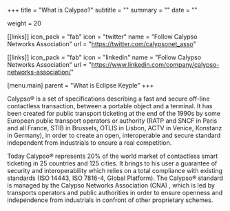 +++
title = "What is Calypso?"
subtitle = ""
summary = ""
date = ""

weight = 20

[[links]]
icon_pack = "fab"
icon = "twitter"
name = "Follow Calypso Networks Association"
url = "https://twitter.com/calypsonet_asso"

[[links]]
icon_pack = "fab"
icon = "linkedin"
name = "Follow Calypso Networks Association"
url = "https://www.linkedin.com/company/calypso-networks-association/"

[menu.main]
    parent = "What is Eclipse Keyple"
+++

Calypso® is a set of specifications describing a fast and secure off-line contactless transaction, between a portable object and a terminal. 
It has been created for public transport ticketing at the end of the 1990s by some European public transport operators or authority 
(RATP and SNCF in Paris and all France, STIB in Brussels, OTLIS in Lisbon, ACTV in Venice, Konstanz in Germany), in order to create an open, 
interoperable and secure standard independent from industrials to ensure a real competition.

Today Calypso® represents 20% of the world market of contactless smart ticketing in 25 countries and 125 cities. 
It brings to his user a guarantee of security and interoperability which relies on a total compliance with existing standards 
(ISO 14443, ISO 7816-4, Global Platform). The Calypso® standard is managed by the Calypso Networks Association (CNA) , 
which is led by transports operators and public authorities in order to ensure openness and independence from industrials 
in confront of other proprietary schemes. 
